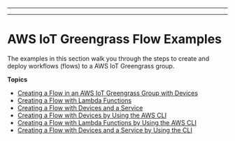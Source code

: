 --------

--------

# AWS IoT Greengrass Flow Examples<a name="iot-tg-gs-greengrass-examples"></a>

The examples in this section walk you through the steps to create and deploy workflows \(flows\) to a AWS IoT Greengrass group\.

**Topics**
+ [Creating a Flow in an AWS IoT Greengrass Group with Devices](iot-tg-gs-thing-sample.md)
+ [Creating a Flow with Lambda Functions](iot-tg-gs-lambda-sample.md)
+ [Creating a Flow with Devices and a Service](iot-tg-gs-thingdev-sample.md)
+ [Creating a Flow with Devices by Using the AWS CLI](iot-tg-gs-thing-sample-deploy-cli.md)
+ [Creating a Flow with Lambda Functions by Using the AWS CLI](iot-tg-gs-lambda-sample-deploy-cli.md)
+ [Creating a Flow with Devices and a Service by Using the CLI](iot-tg-gs-thingdev-sample-deploy-cli.md)